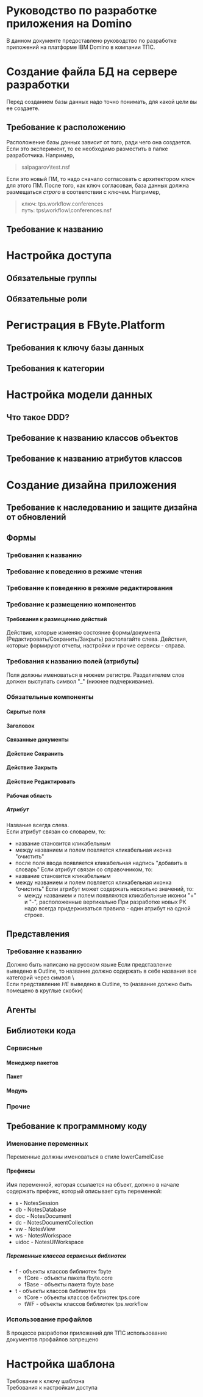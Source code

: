 Руководство по разработке приложения на Domino
================

В данном документе предоставлено руководство по разработке приложений на платформе IBM Domino в компании ТПС.


# Создание файла БД на сервере разработки
Перед созданием базы данных надо точно понимать, для какой цели вы ее создаете.
## Требование к расположению
Расположение базы данных зависит от того, ради чего она создается. 
Если это эксперимент, то ее необходимо разместить в папке разработчика. Например, 

> salpagarov\test.nsf

Если это новый ПМ, то надо сначало согласовать с архитектором ключ для этого ПМ. После того, как ключ согласован, база данных должна размещаться *строго* в соответствии с ключем. Например,

> ключ: tps.workflow.conferences  
> путь: tps\workflow\conferences.nsf

## Требование к названию  
# Настройка доступа
## Обязательные группы  
## Обязательные роли  
# Регистрация в FByte.Platform
## Требования к ключу базы данных  
## Требования к категории  
# Настройка модели данных
## Что такое DDD?  
## Требование к названию классов объектов  
## Требование к названию атрибутов классов
# Создание дизайна приложения
## Требование к наследованию и защите дизайна от обновлений  
## Формы
### Требования к названию  
### Требование к поведению в режиме чтения  
### Требование к поведению в режиме редактирования  
### Требование к размещению компонентов
#### Требования к размещению действий
Действия, которые изменяю состояние формы/документа (Редактировать/Сохранить/Закрыть) располагайте слева.
Действия, которые формируют отчеты, настройки и прочие сервисы - справа.
### Требования к названию полей (атрибуты) 
Поля должны именоваться в нижнем регистре. Разделителем слов должен выступать символ "_" (нижнее подчеркивание).
### Обязательные компоненты
#### Скрытые поля  
#### Заголовок  
#### Связанные документы  
#### Действие Сохранить  
#### Действие Закрыть  
#### Действие Редактировать  

#### Рабочая область
##### Атрибут
Название всегда слева.  
Если атрибут связан со словарем, то:
  - название становится кликабельным
  - между названием и полем повляется кликабельная иконка "очистить"
  - после поля ввода появляется кликабельная надпись "добавить в словарь"
Если атрибут связан со справочником, то:
  - название становится кликабельным
  - между названием и полем повляется кликабельная иконка "очистить"
Если атрибут может содержать несколько значений, то:
    - между названием и полем появляются кликабельные иконки "+" и "-", расположенные вертикально
При разработке новых РК надо всегда придерживаться правила - один атрибут на одной строке.

## Представления
### Требование к названию  
Должно быть написано на русском языке
Если представление выведено в Outline, то название должно содержать в себе названия все категорий через символ \  
Если представление *НЕ* выведено в Outline, то (название должно быть помещено в круглые скобки)  


## Агенты


## Библиотеки кода
### Сервисные
#### Менеджер пакетов
#### Пакет
#### Модуль
### Прочие
## Требование к программному коду
### Именование переменных
Переменные должны именоваться в стиле lowerCamelCase 
#### Префиксы
Имя переменной, которая ссылается на объект, должно в начале содержать префикс, который описывает суть переменной:
* s   - NotesSession
* db  - NotesDatabase
* doc - NotesDocument
* dc  - NotesDocumentCollection
* vw  - NotesView
* ws - NotesWorkspace
* uidoc - NotesUIWorkspace

##### Переменные классов сервисных библиотек
* f - объекты классов библиотек fbyte  
  + fCore - объекты пакета fbyte.core  
  + fBase - объекты пакета fbyte.base  
* t - объекты классов библиотек tps  
  + tCore - объекты классов библиотек tps.core  
  + tWF - объекты классов библиотек tps.workflow  



### Использование профайлов
В процессе разработки приложений для ТПС использование документов профайлов запрещено  
# Настройка шаблона
Требование к ключу шаблона  
Требования к настройкам доступа  
